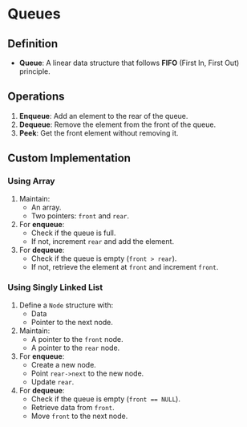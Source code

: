 # Queues

## Definition
- **Queue**: A linear data structure that follows **FIFO** (First In, First Out) principle.

## Operations
1. **Enqueue**: Add an element to the rear of the queue.
2. **Dequeue**: Remove the element from the front of the queue.
3. **Peek**: Get the front element without removing it.

## Custom Implementation
### Using Array
1. Maintain:
   - An array.
   - Two pointers: `front` and `rear`.
2. For **enqueue**:
   - Check if the queue is full.
   - If not, increment `rear` and add the element.
3. For **dequeue**:
   - Check if the queue is empty (`front > rear`).
   - If not, retrieve the element at `front` and increment `front`.

### Using Singly Linked List
1. Define a `Node` structure with:
   - Data
   - Pointer to the next node.
2. Maintain:
   - A pointer to the `front` node.
   - A pointer to the `rear` node.
3. For **enqueue**:
   - Create a new node.
   - Point `rear->next` to the new node.
   - Update `rear`.
4. For **dequeue**:
   - Check if the queue is empty (`front == NULL`).
   - Retrieve data from `front`.
   - Move `front` to the next node.
